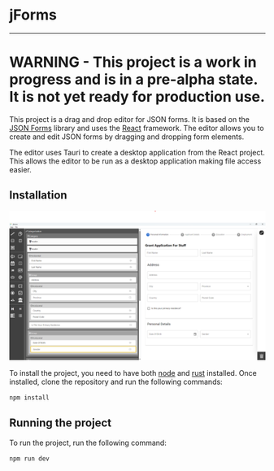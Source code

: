 # jForms

---

# WARNING - This project is a work in progress and is in a pre-alpha state. It is not yet ready for production use.

This project is a drag and drop editor for JSON forms. It is based on the [JSON Forms](https://jsonforms.io/) library
and uses the [React](https://reactjs.org/) framework. The editor allows you to create and edit JSON forms by dragging
and dropping form elements.

The editor uses Tauri to create a desktop application from the React project. This allows the editor to be run as a
desktop application making file access easier.

## Installation

![Editor Preview](./public/img.png)

To install the project, you need to have both [node](https://nodejs.org/en/download/package-manager)
and [rust](https://www.rust-lang.org/tools/install) installed.
Once installed, clone the repository and run the
following commands:

```bash
npm install
```

## Running the project

To run the project, run the following command:

```bash
npm run dev
```
